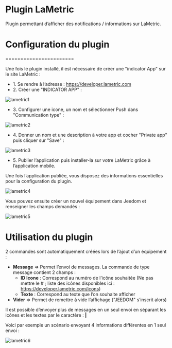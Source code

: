 # Plugin LaMetric

Plugin permettant d’afficher des notifications / informations sur LaMetric.

# Configuration du plugin 
=======================

Une fois le plugin installé, il est nécessaire de créer une "indicator App" sur le site LaMetric :

-   1\. Se rendre à l’adresse : <https://developer.lametric.com>
-   2\. Créer une "INDICATOR APP" :

![lametric1](../images/lametric1.png)

-   3\. Configurer une icone, un nom et sélectionner Push dans "Communication type" :

![lametric2](../images/lametric2.png)

-   4\. Donner un nom et une description à votre app et cocher "Private app" puis cliquer sur "Save" :

![lametric3](../images/lametric3.png)

-   5\. Publier l’application puis installer-la sur votre LaMetric grâce à l’application mobile.

Une fois l’application publiée, vous disposez des informations essentielles pour la configuration du plugin.

![lametric4](../images/lametric4.png)

Vous pouvez ensuite créer un nouvel équipement dans Jeedom et renseigner les champs demandés :

![lametric5](../images/lametric5.png)

# Utilisation du plugin 

2 commandes sont automatiquement créées lors de l’ajout d’un équipement :

-   **Message** ⇒ Permet l’envoi de messages. La commande de type message contient 2 champs : 
    - **ID Icone** : Correspond au numéro de l’icône souhaitée (Ne pas mettre le \# ; liste des icônes disponibles ici : <https://developer.lametric.com/icons>)
    - **Texte** : Correspond au texte que l’on souhaite afficher
-   **Vider** ⇒ Permet de remettre à vide l’affichage ("JEEDOM" s’inscrit alors)

Il est possible d’envoyer plus de messages en un seul envoi en séparant les icônes et les textes par le caractère : **|**

Voici par exemple un scénario envoyant 4 informations différentes en 1 seul envoi :

![lametric6](../images/lametric6.png)
